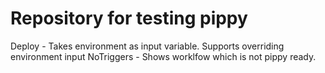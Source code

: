# Repository for testing pippy

Deploy - Takes environment as input variable. Supports overriding environment input
NoTriggers - Shows worklfow which is not pippy ready.
